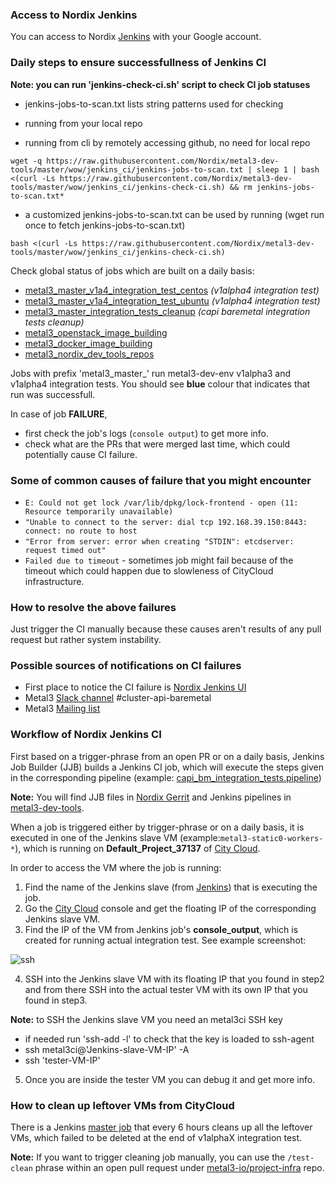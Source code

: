 
### Access to Nordix Jenkins
You can access to Nordix [Jenkins](https://jenkins.nordix.org/view/Metal3/)
with your Google account.

###  Daily steps to ensure successfullness of Jenkins CI

**Note: you can run 'jenkins-check-ci.sh' script to check CI job statuses**
* jenkins-jobs-to-scan.txt lists string patterns used for checking

* running from your local repo
* running from cli by remotely accessing github, no need for local repo

```
wget -q https://raw.githubusercontent.com/Nordix/metal3-dev-tools/master/wow/jenkins_ci/jenkins-jobs-to-scan.txt | sleep 1 | bash <(curl -Ls https://raw.githubusercontent.com/Nordix/metal3-dev-tools/master/wow/jenkins_ci/jenkins-check-ci.sh) && rm jenkins-jobs-to-scan.txt*
```

* a customized jenkins-jobs-to-scan.txt can be used by running (wget run once to fetch jenkins-jobs-to-scan.txt)

```
bash <(curl -Ls https://raw.githubusercontent.com/Nordix/metal3-dev-tools/master/wow/jenkins_ci/jenkins-check-ci.sh)
```

Check global status of jobs which are built on a daily basis:
* [metal3_master_v1a4_integration_test_centos](https://jenkins.nordix.org/view/Metal3/job/metal3_master_v1a4_integration_test_centos/) *(v1alpha4 integration test)*
* [metal3_master_v1a4_integration_test_ubuntu](https://jenkins.nordix.org/view/Metal3/job/metal3_master_v1a4_integration_test_ubuntu/) *(v1alpha4 integration test)*
* [metal3_master_integration_tests_cleanup](https://jenkins.nordix.org/view/Metal3/job/metal3_master_integration_tests_cleanup/) *(capi baremetal integration tests cleanup)*
* [metal3_openstack_image_building](https://jenkins.nordix.org/view/Metal3/job/metal3_openstack_image_building/)
* [metal3_docker_image_building](https://jenkins.nordix.org/view/Metal3/job/metal3_docker_image_building/)
* [metal3_nordix_dev_tools_repos](https://jenkins.nordix.org/view/Metal3/job/metal3_nordix_dev_tools_repos/)

Jobs with prefix 'metal3_master_' run metal3-dev-env v1alpha3 and v1alpha4 integration tests. You
should see **blue** colour that indicates that run was successfull.

In case of job **FAILURE**,
 - first check the job's logs (```console output```) to get more info.
 - check what are the PRs that were merged last time, which could potentially
 cause CI failure.


### Some of common causes of failure that you might encounter
* ``` E: Could not get lock /var/lib/dpkg/lock-frontend - open (11: Resource temporarily unavailable) ```
* ```"Unable to connect to the server: dial tcp 192.168.39.150:8443: connect: no route to host```
* ```"Error from server: error when creating "STDIN": etcdserver: request timed out"```
* ```Failed due to timeout``` - sometimes job might fail because of the timeout
which could happen due to slowleness of CityCloud infrastructure.

### How to resolve the above failures
Just trigger the CI manually because these causes aren't results of any pull
request but rather system instability.

### Possible sources of notifications on CI failures
* First place to notice the CI failure is [Nordix Jenkins UI](https://jenkins.nordix.org/view/Metal3/)
* Metal3 [Slack channel](https://kubernetes.slack.com/messages/CHD49TLE7)
#cluster-api-baremetal
* Metal3 [Mailing list](https://groups.google.com/forum/#!forum/metal3-dev)


### Workflow of Nordix Jenkins CI
First based on a trigger-phrase from an open PR or on a daily basis, Jenkins Job
Builder (JJB) builds a Jenkins CI job, which will execute the steps given in
the corresponding pipeline (example: [capi_bm_integration_tests.pipeline](https://github.com/Nordix/metal3-dev-tools/blob/master/ci/jobs/capi_bm_integration_tests.pipeline))

**Note:** You will find JJB files in [Nordix Gerrit](https://gerrit.nordix.org/admin/repos/infra/cicd)
and Jenkins pipelines in [metal3-dev-tools](https://github.com/Nordix/metal3-dev-tools/tree/master/ci/jobs).

When a job is triggered either by trigger-phrase or on a daily basis, it is executed in
one of the Jenkins slave VM (example:```metal3-static0-workers-*```), which is
 running on **Default_Project_37137** of [City Cloud](https://citycontrolpanel.com/landing?m=login_required).

In order to access the VM where the job is running:
1. Find the name of the Jenkins slave (from [Jenkins](https://jenkins.nordix.org/view/Metal3/))
that is executing the job.
2. Go the [City Cloud](https://citycontrolpanel.com/landing?m=login_required)
console and get the floating IP of the corresponding Jenkins slave VM.
3. Find the IP of the VM  from Jenkins job's **console_output**, which is
created for running actual integration test. See example screenshot:

![ssh](ssh.png)

4. SSH into the Jenkins slave VM with its floating IP that you found in step2
and from there SSH into the actual tester VM with its own IP that you found
in step3.

  **Note:** to SSH the Jenkins slave VM you need an metal3ci SSH key
  * if needed run 'ssh-add -l' to check that the key is loaded to ssh-agent
  * ssh metal3ci@'Jenkins-slave-VM-IP' -A
  * ssh 'tester-VM-IP'

5. Once you are inside the tester VM you can debug it and get more info.  

### How to clean up leftover VMs from CityCloud
There is a Jenkins [master job](https://jenkins.nordix.org/view/Metal3/job/metal3_master_integration_tests_cleanup/) that every 6 hours cleans up all the leftover VMs, which failed to be deleted at the end of v1alphaX integration test.

**Note:** If you want to trigger cleaning job manually, you can use the `/test-clean` phrase within an open pull request under [metal3-io/project-infra](https://github.com/metal3-io/project-infra) repo.
